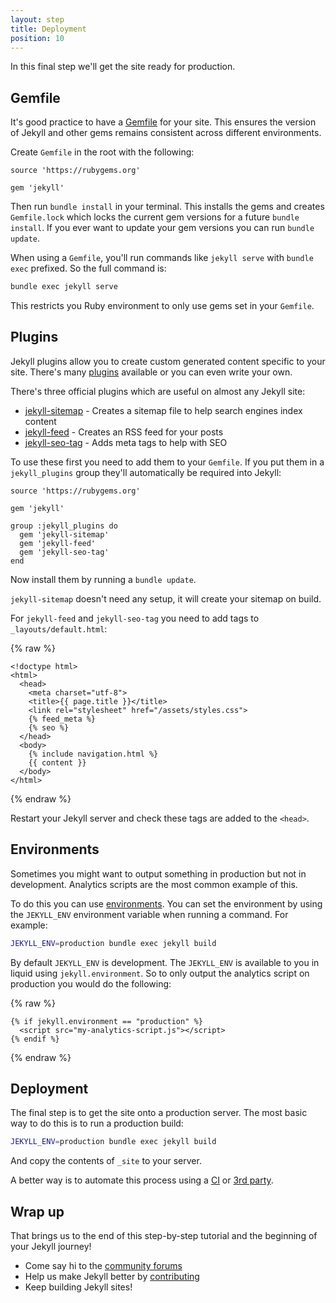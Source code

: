 ```yaml
---
layout: step
title: Deployment
position: 10
---
```

In this final step we'll get the site ready for production.

## Gemfile

It's good practice to have a [Gemfile](/docs/ruby-101/#gemfile) for your site.
This ensures the version of Jekyll and other gems remains consistent across
different environments.

Create `Gemfile` in the root with the following:

```
source 'https://rubygems.org'

gem 'jekyll'
```

Then run `bundle install` in your terminal. This installs the gems and
creates `Gemfile.lock` which locks the current gem versions for a future
`bundle install`. If you ever want to update your gem versions you can run
`bundle update`.

When using a `Gemfile`, you'll run commands like `jekyll serve` with
`bundle exec` prefixed. So the full command is:

```bash
bundle exec jekyll serve
```

This restricts you Ruby environment to only use gems set in your `Gemfile`.

## Plugins

Jekyll plugins allow you to create custom generated content specific to your
site. There's many [plugins](/docs/plugins/) available or you can even
write your own.

There's three official plugins which are useful on almost any Jekyll site:

* [jekyll-sitemap](https://github.com/jekyll/jekyll-sitemap) - Creates a sitemap
file to help search engines index content
* [jekyll-feed](https://github.com/jekyll/jekyll-feed) - Creates an RSS feed for
your posts
* [jekyll-seo-tag](https://github.com/jekyll/jekyll-seo-tag) - Adds meta tags to help
with SEO

To use these first you need to add them to your `Gemfile`. If you put them
in a `jekyll_plugins` group they'll automatically be required into Jekyll:

```
source 'https://rubygems.org'

gem 'jekyll'

group :jekyll_plugins do
  gem 'jekyll-sitemap'
  gem 'jekyll-feed'
  gem 'jekyll-seo-tag'
end
```

Now install them by running a `bundle update`.

`jekyll-sitemap` doesn't need any setup, it will create your sitemap on build.

For `jekyll-feed` and `jekyll-seo-tag` you need to add tags to
`_layouts/default.html`:

{% raw %}
```liquid
<!doctype html>
<html>
  <head>
    <meta charset="utf-8">
    <title>{{ page.title }}</title>
    <link rel="stylesheet" href="/assets/styles.css">
    {% feed_meta %}
    {% seo %}
  </head>
  <body>
    {% include navigation.html %}
    {{ content }}
  </body>
</html>
```
{% endraw %}

Restart your Jekyll server and check these tags are added to the `<head>`.

## Environments

Sometimes you might want to output something in production but not
in development. Analytics scripts are the most common example of this.

To do this you can use [environments](/docs/configuration/environments/). You
can set the environment by using the `JEKYLL_ENV` environment variable when
running a command. For example:

```bash
JEKYLL_ENV=production bundle exec jekyll build
```

By default `JEKYLL_ENV` is development. The `JEKYLL_ENV` is available to you
in liquid using `jekyll.environment`. So to only output the analytics script
on production you would do the following:

{% raw %}
```liquid
{% if jekyll.environment == "production" %}
  <script src="my-analytics-script.js"></script>
{% endif %}
```
{% endraw %}

## Deployment

The final step is to get the site onto a production server. The most basic way
to do this is to run a production build:

```bash
JEKYLL_ENV=production bundle exec jekyll build
```

And copy the contents of `_site` to your server.

A better way is to automate this process using a [CI](/docs/deployment/automated/)
or [3rd party](/docs/deployment/third-party/).

## Wrap up

That brings us to the end of this step-by-step tutorial and the beginning of
your Jekyll journey!

* Come say hi to the [community forums](https://talk.jekyllrb.com)
* Help us make Jekyll better by [contributing](/docs/contributing/)
* Keep building Jekyll sites!
